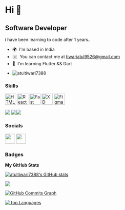 Hi 👋 
============================

Software Developer
------------------

i have been learning to code after 1 years..

* 🌍  I'm based in India
* ✉️  You can contact me at [tiwariatul9526@gmail.com](mailto:tiwariatul9526@gmail.com)
* 🧠  I'm learning Flutter && Dart
* <p align="left"> <img src="https://komarev.com/ghpvc/?username=atultiwari7388&label=Profile%20views&color=0e75b6&style=flat" alt="atultiwari7388" /> </p>

### Skills

<p align="left">
<a href="https://developer.mozilla.org/en-US/docs/Glossary/HTML5" target="_blank" rel="noreferrer"><img src="https://raw.githubusercontent.com/danielcranney/readme-generator/main/public/icons/skills/html5-colored.svg" width="36" height="36" alt="HTML5" /></a>
<a href="https://reactjs.org/" target="_blank" rel="noreferrer"><img src="https://raw.githubusercontent.com/danielcranney/readme-generator/main/public/icons/skills/react-colored.svg" width="36" height="36" alt="React" /></a>
<a href="https://fastapi.tiangolo.com/" target="_blank" rel="noreferrer"><img src="https://raw.githubusercontent.com/danielcranney/readme-generator/main/public/icons/skills/fastapi-colored.svg" width="36" height="36" alt="Fast API" /></a>
<a href="https://www.adobe.com/uk/products/xd.html" target="_blank" rel="noreferrer"><img src="https://raw.githubusercontent.com/danielcranney/readme-generator/main/public/icons/skills/xd-colored.svg" width="36" height="36" alt="XD" /></a>
<a href="https://www.figma.com/" target="_blank" rel="noreferrer"><img src="https://raw.githubusercontent.com/danielcranney/readme-generator/main/public/icons/skills/figma-colored.svg" width="36" height="36" alt="Figma" /></a>
</p><img src="https://img.shields.io/badge/Flutter-%2302569B.svg?style=for-the-badge&logo=Flutter&logoColor=white"/> <img src="https://img.shields.io/badge/dart-%230175C2.svg?style=for-the-badge&logo=dart&logoColor=white"/><img src="https://img.shields.io/badge/firebase-%23039BE5.svg?style=for-the-badge&logo=firebase"/>


### Socials

<p align="left"> <a href="https://www.github.com/atultiwari7388" target="_blank" rel="noreferrer"><img src="https://raw.githubusercontent.com/danielcranney/readme-generator/main/public/icons/socials/github.svg" width="32" height="32" /></a> <a href="http://www.instagram.com/atul_tiwari45" target="_blank" rel="noreferrer"><img src="https://raw.githubusercontent.com/danielcranney/readme-generator/main/public/icons/socials/instagram.svg" width="32" height="32" /></a></p>

### Badges

<b>My GitHub Stats</b>

<a href="http://www.github.com/atultiwari7388"><img src="https://github-readme-stats.vercel.app/api?username=atultiwari7388&show_icons=true&hide=&count_private=true&title_color=0891b2&text_color=ffffff&icon_color=0891b2&bg_color=1c1917&hide_border=true&show_icons=true" alt="atultiwari7388's GitHub stats" /></a>

<a href="http://www.github.com/atultiwari7388"><img src="https://github-readme-streak-stats.herokuapp.com/?user=atultiwari7388&stroke=ffffff&background=1c1917&ring=0891b2&fire=0891b2&currStreakNum=ffffff&currStreakLabel=0891b2&sideNums=ffffff&sideLabels=ffffff&dates=ffffff&hide_border=true" /></a>

<a href="http://www.github.com/atultiwari7388"><img src="https://activity-graph.herokuapp.com/graph?username=atultiwari7388&bg_color=1c1917&color=ffffff&line=0891b2&point=ffffff&area_color=1c1917&area=true&hide_border=true&custom_title=GitHub%20Commits%20Graph" alt="GitHub Commits Graph" /></a>

<a href="https://github.com/atultiwari7388" align="left"><img src="https://github-readme-stats.vercel.app/api/top-langs/?username=atultiwari7388&langs_count=10&title_color=0891b2&text_color=ffffff&icon_color=0891b2&bg_color=1c1917&hide_border=true&locale=en&custom_title=Top%20%Languages" alt="Top Languages" /></a>













<!-- <p align="center"> <img src="https://github.com/atultiwari7388/social-media-app-firebase/blob/bottom-bar/assets/gif-unscreen.gif" alt="atultiwari7388" height="300" /></p>

<h1 align="center">Hi 👋, Naa Peru Atul 😉</h1>
<!-- <h3 align="center">Phlaṭṭar ḍevalapar‌gā panicēstunnāru 🤫</h3> -->

<!-- <p align="left"> <img src="https://komarev.com/ghpvc/?username=atultiwari7388&label=Profile%20views&color=0e75b6&style=flat" alt="atultiwari7388" /> </p> -->

<!-- <h2 align="center"> 🔭 Tools of Trade</h2> -->
<!-- <p align="center"> -->
<!--   <img src="https://img.shields.io/badge/Flutter-%2302569B.svg?style=for-the-badge&logo=Flutter&logoColor=white"/>&nbsp;&nbsp;&nbsp; -->
<!--   <img src="https://img.shields.io/badge/React-%2302569B.svg?style=for-the-badge&logo=React&logoColor=white"/>&nbsp;&nbsp;&nbsp; -->
<!--   <img src="https://img.shields.io/badge/dart-%230175C2.svg?style=for-the-badge&logo=dart&logoColor=white"/>&nbsp;&nbsp;&nbsp; -->
<!--   <img src="https://img.shields.io/badge/firebase-%23039BE5.svg?style=for-the-badge&logo=firebase"/>&nbsp;&nbsp;&nbsp; -->
<!--   <img src="https://img.shields.io/badge/node.js%20-%2343853D.svg?&style=for-the-badge&logo=node.js&logoColor=white" />&nbsp;&nbsp;&nbsp; -->
<!--   <img src="https://img.shields.io/badge/javascript-%23323330.svg?style=for-the-badge&logo=javascript&logoColor=%23F7DF1E"/>&nbsp;&nbsp;&nbsp; -->
<!--   <img src="https://img.shields.io/badge/typescript-%23007ACC.svg?style=for-the-badge&logo=typescript&logoColor=white"/>&nbsp;&nbsp;&nbsp; -->
<!--   <img src="https://img.shields.io/badge/Adobe%20XD-470137?style=for-the-badge&logo=Adobe%20XD&logoColor=#FF61F6"/>&nbsp;&nbsp;&nbsp; -->
<!--   <img src="https://img.shields.io/badge/postgres-%23316192.svg?style=for-the-badge&logo=postgresql&logoColor=white"/>&nbsp;&nbsp;&nbsp; -->
<!--   <img src="https://img.shields.io/badge/MongoDB-%234ea94b.svg?style=for-the-badge&logo=mongodb&logoColor=white"/>&nbsp;&nbsp;&nbsp; -->
<!--   <img src="https://img.shields.io/badge/yarn-%232C8EBB.svg?style=for-the-badge&logo=yarn&logoColor=white"/>&nbsp;&nbsp;&nbsp; -->
</p>

<!-- <h2 align="center"> Connect with me</h2> -->
<!-- <p align="center"> -->
<!-- 
<a href="https://www.facebook.com/profile.php?id=100060762835342" align="center"><img src="https://img.shields.io/badge/Facebook-%231877F2.svg?style=for-the-badge&logo=Facebook&logoColor=white"/></a>&nbsp;&nbsp;&nbsp;<a href="https://www.linkedin.com/in/atul-tiwari-67355322b/" align="center"><img src="https://img.shields.io/badge/linkedin-%230077B5.svg?style=for-the-badge&logo=linkedin&logoColor=white"/></a>&nbsp;&nbsp;&nbsp;<a href="https://www.instagram.com/atul_tiwari45/"><img src="https://img.shields.io/badge/Instagram-%23E4405F.svg?style=for-the-badge&logo=Instagram&logoColor=white"/></a>&nbsp;&nbsp;&nbsp;
</p> -->


<!-- - 🔭 I’m currently working on **Flutter** -->

<!-- - 🌱 I’m currently learning **Flutter, Dart** -->

<!-- - 🤝 I’m looking for help with **Flutter and Dart** -->

<!-- - 💬 Ask me about **Flutter, Dart** -->

<!-- - 📫 How to reach me **tiwariatul9526@gmail.com** -->

<!-- - ⚡ Fun fact **I am very Lazy😄** -->

<!-- <p><img align="left" src="https://github-readme-stats.vercel.app/api/top-langs?username=atultiwari7388&show_icons=true&locale=en" alt="atultiwari7388" /></p> -->

<!-- <p>&nbsp;<img align="center" src="https://github-readme-stats.vercel.app/api?username=atultiwari7388&show_icons=true&locale=en" alt="atultiwari7388" /></p> -->



<!-- <p align="left"> <a href="https://github.com/ryo-ma/github-profile-trophy"><img src="https://github-profile-trophy.vercel.app/?username=atultiwari7388" alt="atultiwari7388" /></a> </p> -->

